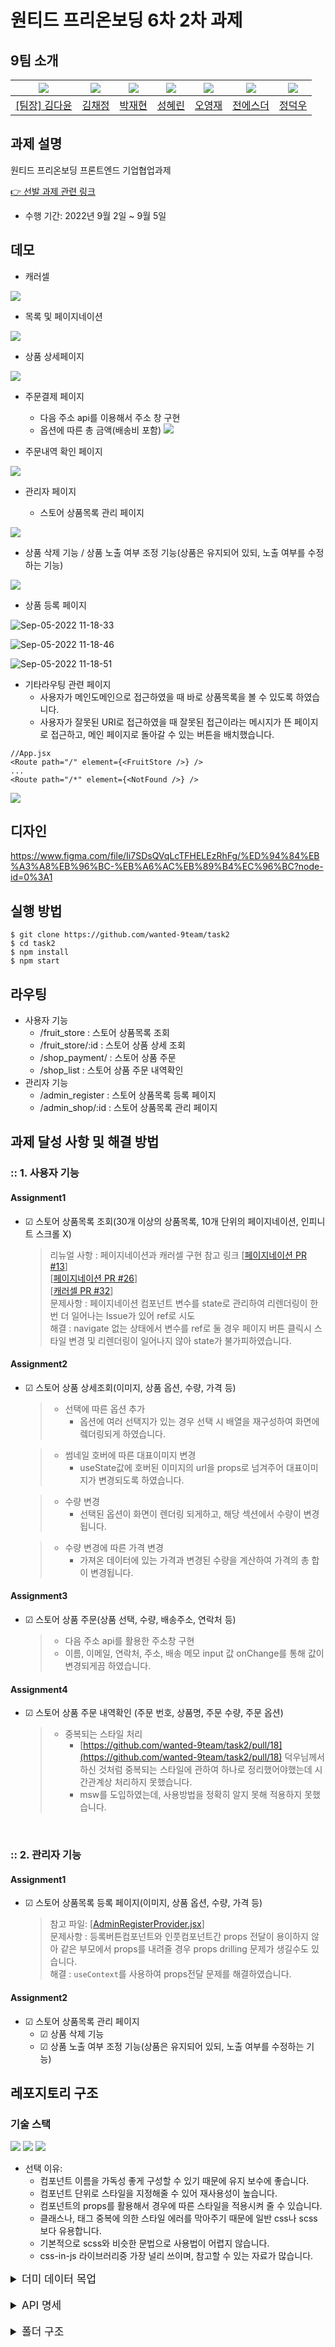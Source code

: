 # 원티드 프리온보딩 6차 2차 과제

## 9팀 소개

| <img src="https://avatars.githubusercontent.com/u/92010078?v=4"/> | <img src="https://avatars.githubusercontent.com/u/92101831?v=4"/> | <img src="https://avatars.githubusercontent.com/u/69101321?v=4"/> | <img src="https://avatars.githubusercontent.com/u/59791809?v=4"> | <img src="https://avatars.githubusercontent.com/u/85508157?v=4"/> | <img src="https://avatars.githubusercontent.com/u/71773680?v=4"> | <img src="https://avatars.githubusercontent.com/u/97271725?v=4"> |
| ----------------------------------------------------------------- | ----------------------------------------------------------------- | ----------------------------------------------------------------- | ---------------------------------------------------------------- | ----------------------------------------------------------------- | ---------------------------------------------------------------- | ---------------------------------------------------------------- |
| <a href="https://github.com/many-yun">[팀장] 김다윤</a>           | <a href="https://github.com/blcklamb">김채정</a>                  | <a href="https://github.com/jaehyeon74">박재현</a>                | <a href="https://github.com/hlezg08">성혜린</a>                  | <a href="https://github.com/sacultang">오영재</a>                 | <a href="https://github.com/estherjj">전에스더</a>               | <a href="https://github.com/jungdeokwoo">정덕우</a>              |

## 과제 설명

원티드 프리온보딩 프론트엔드 기업협업과제

[👉 선발 과제 관련 링크](https://younuk.notion.site/f1d012dc9bec4fbc916b30e0fe332021)

- 수행 기간: 2022년 9월 2일 ~ 9월 5일

## 데모

- 캐러셀

![](https://user-images.githubusercontent.com/59791809/188348942-425203f0-c43b-46da-af33-3e276cd5caad.gif)

- 목록 및 페이지네이션

![](https://user-images.githubusercontent.com/59791809/188349114-a68372a4-494e-4bc8-81f2-cb3776ad5a75.gif)

- 상품 상세페이지

![](https://user-images.githubusercontent.com/92010078/188349203-72e0c2e5-dd31-4f3e-b582-4bc620e052d3.gif)

- 주문결제 페이지

  - 다음 주소 api를 이용해서 주소 창 구현
  - 옵션에 따른 총 금액(배송비 포함)
    ![](https://user-images.githubusercontent.com/69101321/188350901-c75b1b21-3825-42e2-be6c-e3651499e8c0.gif)

- 주문내역 확인 페이지

![](https://user-images.githubusercontent.com/92101831/188348965-85f7f7db-74a8-43bd-9545-7cc719180d4d.gif)

- 관리자 페이지

  - 스토어 상품목록 관리 페이지

![](https://user-images.githubusercontent.com/97271725/188349350-4442136f-0079-43fb-b1b6-d97871185ce6.gif)

- 상품 삭제 기능 / 상품 노출 여부 조정 기능(상품은 유지되어 있되, 노출 여부를 수정하는 기능)

![](https://user-images.githubusercontent.com/97271725/188349859-81877b13-b048-4ffe-a747-66a15c7100a1.gif)

- 상품 등록 페이지

![Sep-05-2022 11-18-33](https://user-images.githubusercontent.com/85508157/188348989-c77da6e0-c137-4b21-809f-20b0d48f8cb4.gif)

![Sep-05-2022 11-18-46](https://user-images.githubusercontent.com/85508157/188349014-8f21a61d-434f-42fa-9e77-7eefbff2bbfc.gif)

![Sep-05-2022 11-18-51](https://user-images.githubusercontent.com/85508157/188349037-7bde3c5a-627e-4ad0-9a18-99fbf7dbb157.gif)

- 기타라우팅 관련 페이지
  - 사용자가 메인도메인으로 접근하였을 때 바로 상품목록을 볼 수 있도록 하였습니다.
  - 사용자가 잘못된 URI로 접근하였을 때 잘못된 접근이라는 메시지가 뜬 페이지로 접근하고, 메인 페이지로 돌아갈 수 있는 버튼을 배치했습니다.

```
//App.jsx
<Route path="/" element={<FruitStore />} />
...
<Route path="/*" element={<NotFound />} />
```

![](https://user-images.githubusercontent.com/92101831/188349049-620ac81f-11ce-495f-9357-51befde14a15.gif)

## 디자인

https://www.figma.com/file/Ii7SDsQVqLcTFHELEzRhFg/%ED%94%84%EB%A3%A8%EB%96%BC-%EB%A6%AC%EB%89%B4%EC%96%BC?node-id=0%3A1

## 실행 방법

```
$ git clone https://github.com/wanted-9team/task2
$ cd task2
$ npm install
$ npm start
```


## 라우팅

- 사용자 기능
  - /fruit_store : 스토어 상품목록 조회
  - /fruit_store/:id : 스토어 상품 상세 조회
  - /shop_payment/ : 스토어 상품 주문
  - /shop_list : 스토어 상품 주문 내역확인
- 관리자 기능
  - /admin_register : 스토어 상품목록 등록 페이지
  - /admin_shop/:id : 스토어 상품목록 관리 페이지

## 과제 달성 사항 및 해결 방법

### :: 1. 사용자 기능

#### Assignment1

- &#9745; 스토어 상품목록 조회(30개 이상의 상품목록, 10개 단위의 페이지네이션, 인피니트 스크롤 X)
  > 리뉴얼 사항 : 페이지네이션과 캐러셀 구현
  > 참고 링크
  > [[페이지네이션 PR #13](https://github.com/wanted-9team/task2/pull/13)]  
  > [[페이지네이션 PR #26](https://github.com/wanted-9team/task2/pull/26)]  
  > [[캐러셀 PR #32](https://github.com/wanted-9team/task2/pull/32)]  
  > 문제사항 : 페이지네이션 컴포넌트 변수를 state로 관리하여 리렌더링이 한번 더 일어나는 Issue가 있어 ref로 시도  
  > 해결 : navigate 없는 상태에서 변수를 ref로 둘 경우 페이지 버튼 클릭시 스타일 변경 및 리렌더링이 일어나지 않아 state가 불가피하였습니다.

#### Assignment2

- &#9745; 스토어 상품 상세조회(이미지, 상품 옵션, 수량, 가격 등)
  > - 선택에 따른 옵션 추가
  > 	- 옵션에 여러 선택지가 있는 경우 선택 시 배열을 재구성하여 화면에 렠더링되게 하였습니다.
  
  > - 썸네일 호버에 따른 대표이미지 변경
  > 	- useState값에 호버된 이미지의 url을 props로 넘겨주어 대표이미지가 변경되도록 하였습니다.
  
  > - 수량 변경
  > 	- 선택된 옵션이 화면이 렌더링 되게하고, 해당 섹션에서 수량이 변경됩니다.
  
  > - 수량 변경에 따른 가격 변경
  > 	- 가져온 데이터에 있는 가격과 변경된 수량을 계산하여 가격의 총 합이 변경됩니다.

#### Assignment3

- &#9745; 스토어 상품 주문(상품 선택, 수량, 배송주소, 연락처 등)
  > - 다음 주소 api를 활용한 주소창 구현
  > - 이름, 이메일, 연락처, 주소, 배송 메모 input 값 onChange를 통해 값이 변경되게끔 하였습니다.

#### Assignment4

- &#9745; 스토어 상품 주문 내역확인 (주문 번호, 상품명, 주문 수량, 주문 옵션)
  > - 중복되는 스타일 처리
  >   - [https://github.com/wanted-9team/task2/pull/18](https://github.com/wanted-9team/task2/pull/18) 덕우님께서 하신 것처럼 중복되는 스타일에 관하여 하나로 정리했어야했는데 시간관계상 처리하지 못했습니다.
  >   - msw를 도입하였는데, 사용방법을 정확히 알지 못해 적용하지 못했습니다.

<br/>

### :: 2. 관리자 기능

#### Assignment1

- &#9745; 스토어 상품목록 등록 페이지(이미지, 상품 옵션, 수량, 가격 등)
  > 참고 파일: [[AdminRegisterProvider.jsx](https://github.com/wanted-9team/task2/blob/dev/src/store/AdminRegisterProvider.jsx)]
  > <br>
  > 문제사항 : 등록버튼컴포넌트와 인풋컴포넌트간 props 전달이 용이하지 않아 같은 부모에서 props를 내려줄 경우 props drilling 문제가 생길수도 있습니다.<br>
  > 해결 : `useContext`를 사용하여 props전달 문제를 해결하였습니다.

#### Assignment2

- &#9745; 스토어 상품목록 관리 페이지
  - &#9745; 상품 삭제 기능
  - &#9745; 상품 노출 여부 조정 기능(상품은 유지되어 있되, 노출 여부를 수정하는 기능)

## 레포지토리 구조

### 기술 스택

<img src="https://img.shields.io/badge/JavaScript-323330?style=for-the-badge&logo=javascript&logoColor=F7DF1E"/>

<img src="https://img.shields.io/badge/React-20232A?style=for-the-badge&logo=react&logoColor=61DAFB"/>

<img src="https://img.shields.io/badge/styled--components-DB7093?style=for-the-badge&logo=styled-components&logoColor=white"/>

- 선택 이유:
  - 컴포넌트 이름을 가독성 좋게 구성할 수 있기 때문에 유지 보수에 좋습니다.
  - 컴포넌트 단위로 스타일을 지정해줄 수 있어 재사용성이 높습니다.
  - 컴포넌트의 props를 활용해서 경우에 따른 스타일을 적용시켜 줄 수 있습니다.
  - 클래스나, 태그 중복에 의한 스타일 에러를 막아주기 때문에 일반 css나 scss보다 유용합니다.
  - 기본적으로 scss와 비슷한 문법으로 사용법이 어렵지 않습니다.
  - css-in-js 라이브러리중 가장 널리 쓰이며, 참고할 수 있는 자료가 많습니다.

<details>
<summary style="font-size:17px">더미 데이터 목업</summary>

`src/mocks/data.js`

```
[
	{
		id:
		name:
		imageUrls: [ ]
		quantity : ?
		price:
		status:[sale,soldout, best]
		sale : 10
		select : [{option:1kg, price:10000},{option:2kg, price:18000}]
		description : ""
		origin: ""
		shipping:{option: "", price: 0, info: ""}
		visible:true
	}
]
```

</details>
<br>
<details>
<summary style="font-size:17px"> API 명세</summary>

`src/mocks/handler.js`

### 1. 상품조회

- url : `/productlist`
- method : `GET`
- parameter : `page=number`

#### 응답예시

```
data:
	list: (10) [{…}, {…}, {…}, {…}, {…}, {…}, {…}, {…}, {…}, {…}]
	totalPage: 4
	totalResults: 32
```

### 2. 상품등록

- url : `/createproduct`
- method : `POST`
- body :
  - **id**: number
    **name**: string
    **imageUrl**: string[]
    **quantity**: number
    **price**: number
    **status**: string[]
    **sale**: number
    **select**: [ {option: string, price: number} ]
    **description**: string[]
    **origin**: string
    **shipping**: {option: string, price: number, info: string}
    **visible**: boolean

#### 응답예시

```
// status: 400
data: {message: 'required data is not present'}

// status: 200
data: {message: '등록되었습니다.'}
```

### 3. 상품 삭제

- method : `DELETE`
- url : `/deleteproduct`
- parameter : `id=number`

#### 응답예시

```
status: 204
statusText: "No Content"
```

### 4. 주문내역

- url : `/orderlist`
- method : `GET`

#### 응답예시

```
data: {
    email: '',
    userName: '',
    productName: '',
    deliveryMemo: '',
    price: '',
    phone: '',
    select: '',
    totalPrice: '',
    boughtNumber: 1,
    orderNumber: '',
    imageUrl: '',
    shipping: {
      option: '',
      price: 0,
      info: '',
    },
    origin: '',
    id: 0,
    sale: 0,
    address: '',
    detailAddress: '',
    fullAddress: '',
  }


```

### 5. 주문등록

- url : `/createorde`
- method : `POST`
- body :

  - {
    email: '',  
    userName: '',  
    productName: '',  
    deliveryMemo: '',  
    price: '',  
    phone: '',  
    select: '',  
    totalPrice: '',  
    boughtNumber: 1,  
    orderNumber: '',  
    imageUrl: '',  
    shipping: {  
    option: '',  
    price: 0,  
    info: '',  
    },  
    origin: '',  
    id: 0,  
    sale: 0,  
    address: '',  
    detailAddress: '',  
    fullAddress: '',  
    }

    #### 응답예시

```
// status: 400
data: {message: 'No-Data'}

// status: 200
data: {message: '등록되었습니다.'}
```

</details>

</details>
<br>
<details>
<summary style="font-size:17px">폴더 구조</summary>

```
│  App.jsx
│  index.jsx
│
├─api
│   └─index.js
│
├─components
│   ├─Admin
│   │   ├─AdminRegister
│   │   │   ├─AdminImageUpload
│   │   │   ├─AdminInput
│   │   │   └─AdminOption
│   │   ├─AdminShop
│   │   └─AdminShopItem
│   │
│   ├─common
│   │   ├─Carosuel
│   │   ├─Footer
│   │   ├─Headers
|   |   ├─NotFound
│   │   ├─Pagination
│   │   └─Status
│   │
│   ├─FruitStore
│   │   ├─FruitStoreItem
│   │   └─FruitStoreList
│   │
│   └─ShopPayment
│       ├─DaumPostCode
│       ├─OrderSummary
│       └─ShopPaymentInfo
├─mocks
│
├─pages
│   ├─Admin
│   ├─FruitStore
│   ├─FruitStoreDetail
│   ├─ShopList
│   └─ShopPayment
│
├─store
│
├─styles
│
└─utils
    ├─getOrderNumber
    ├─getPrice
    └─useProductApi
```

</details>

